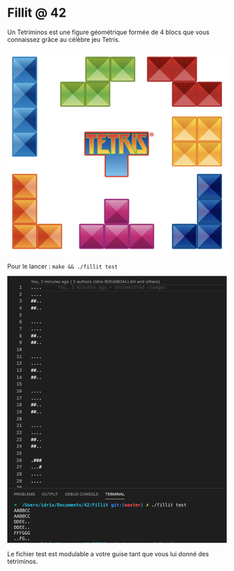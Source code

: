 # Fillit @ 42

Un Tetriminos est une figure géométrique formée de 4 blocs que vous connaissez
grâce au célèbre jeu Tetris.

![Tetris](https://github.com/ibouabda/Fillit/blob/master/pics/Tetris.png)

Pour le lancer : `make && ./fillit test`

![Exec](https://github.com/ibouabda/Fillit/blob/master/pics/Exec.png)

Le fichier test est modulable a votre guise tant que vous lui donné des tetriminos.